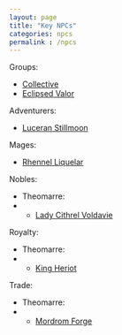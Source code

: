 ```yaml
---
layout: page
title: "Key NPCs"
categories: npcs
permalink : /npcs
---
```


Groups:
 - [Collective][collective]
 - [Eclipsed Valor][eclipsed-valor]

Adventurers:
 - [Luceran Stillmoon][luceran-stillmoon]

Mages:
 - [Rhennel Liquelar][rhennel-liquelar]

Nobles:
 - Theomarre:
 -   - [Lady Cithrel Voldavie][cithrel-voldavie]

Royalty:
 - Theomarre:
 -  - [King Heriot][heriot]

Trade:
 - Theomarre:
 -  - [Mordrom Forge][mordrom-forge]



[collective]: /DnD/npcs/collective

[rhennel-liquelar]: /DnD/npcs/mages/rhennel-liquelar

[cithrel-voldavie]: /DnD/npcs/nobles/cithrel-voldavie

[heriot]: /DnD/npcs/royalty/heriot

[mordrom-forge]: /DnD/npcs/trade/mordrom-forge

[eclipsed-valor]: /DnD/npcs/eclipsed-valor

[luceran-stillmoon]: /DnD/npcs/adventurers/luceran-stillmoon